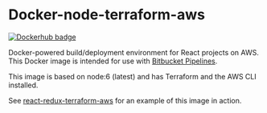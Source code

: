 # Docker-node-terraform-aws

[![Dockerhub badge](http://dockeri.co/image/jch254/docker-node-terraform-aws)](https://hub.docker.com/r/jch254/docker-node-terraform-aws)


Docker-powered build/deployment environment for React projects on AWS. This Docker image is intended for use with [Bitbucket Pipelines](https://bitbucket.org/product/features/pipelines).

This image is based on node:6 (latest) and has Terraform and the AWS CLI installed.

See [react-redux-terraform-aws](https://github.com/jch254/react-redux-terraform-aws) for an example of this image in action.
